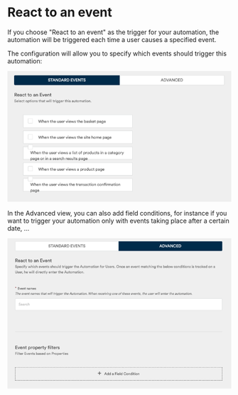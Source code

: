 # React to an event

If you choose "React to an event" as the trigger for your automation, the automation will be triggered each time a user causes a specified event.

The configuration will allow you to specify which events should trigger this automation:

![](../../../.gitbook/assets/image%20%2816%29.png)

In the Advanced view, you can also add field conditions, for instance if you want to trigger your automation only with events taking place after a certain date, ...

![](../../../.gitbook/assets/image%20%2821%29.png)

